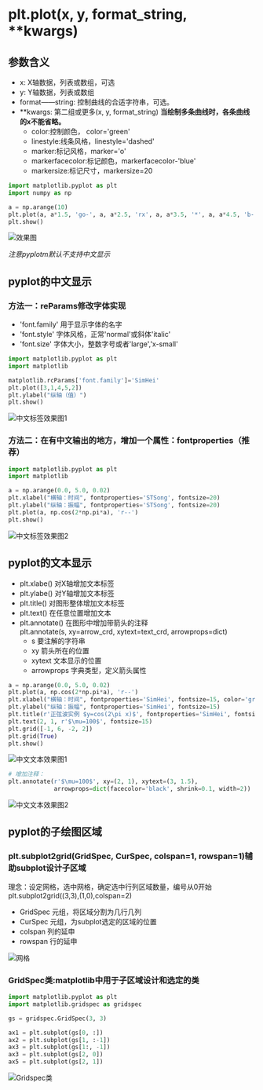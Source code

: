 # plt.plot(x, y, format_string, **kwargs)

## 参数含义
* x: X轴数据，列表或数组，可选
* y: Y轴数据，列表或数组
* format——string: 控制曲线的合适字符串，可选。
* \*\*kwargs: 第二组或更多(x, y, format_string) __当绘制多条曲线时，各条曲线的x不能省略。__
    * color:控制颜色， color='green'
    * linestyle:线条风格，linestyle='dashed'
    * marker:标记风格，marker='o'
    * markerfacecolor:标记颜色，markerfacecolor-'blue'
    * markersize:标记尺寸，markersize=20


```python
import matplotlib.pyplot as plt
import numpy as np

a = np.arange(10)
plt.plot(a, a*1.5, 'go-', a, a*2.5, 'rx', a, a*3.5, '*', a, a*4.5, 'b-.')
plt.show()
```
![效果图](image/pyplotDemo.png "效果图")

_注意pyplotm默认不支持中文显示_

## pyplot的中文显示

### 方法一：reParams修改字体实现

* 'font.family' 用于显示字体的名字
* 'font.style' 字体风格，正常'normal'或斜体'italic'
* 'font.size' 字体大小，整数字号或者'large','x-small'

```python
import matplotlib.pyplot as plt
import matplotlib

matplotlib.rcParams['font.family']='SimHei'
plt.plot([3,1,4,5,2])
plt.ylabel("纵轴（值）")
plt.show()

```
![中文标签效果图1](image/pyplotDemo2.png "效果图")

### 方法二：在有中文输出的地方，增加一个属性：fontproperties（推荐）
```python
import matplotlib.pyplot as plt
import matplotlib

a = np.arange(0.0, 5.0, 0.02)
plt.xlabel("横轴：时间", fontproperties='STSong', fontsize=20)
plt.ylabel("纵轴：振幅", fontproperties='STSong', fontsize=20)
plt.plot(a, np.cos(2*np.pi*a), 'r--')
plt.show()
```
![中文标签效果图2](image/pyplotDemo3.png "效果图")

## pyplot的文本显示
* plt.xlabe() 对X轴增加文本标签
* plt.ylabe() 对Y轴增加文本标签
* plt.title() 对图形整体增加文本标签
* plt.text() 在任意位置增加文本
* plt.annotate() 在图形中增加带箭头的注释
    plt.annotate(s, xy=arrow_crd, xytext=text_crd, arrowprops=dict)
    * s 要注解的字符串
    * xy 箭头所在的位置
    * xytext 文本显示的位置
    * arrowprops 字典类型，定义箭头属性

```python
a = np.arange(0.0, 5.0, 0.02)
plt.plot(a, np.cos(2*np.pi*a), 'r--')
plt.xlabel("横轴：时间", fontproperties='SimHei', fontsize=15, color='green')
plt.ylabel("纵轴：振幅", fontproperties='SimHei', fontsize=15)
plt.title(r'正弦波实例 $y=cos(2\pi x)$', fontproperties='SimHei', fontsize=25)
plt.text(2, 1, r'$\mu=100$', fontsize=15)
plt.grid([-1, 6, -2, 2])
plt.grid(True)
plt.show()
```
![中文文本效果图1](image/pyplotDemo4.png "效果图")

```python
# 增加注释：
plt.annotate(r'$\mu=100$', xy=(2, 1), xytext=(3, 1.5), 
             arrowprops=dict(facecolor='black', shrink=0.1, width=2))
```
![中文文本效果图2](image/pyplotDemo5.png "效果图")

## pyplot的子绘图区域

### plt.subplot2grid(GridSpec, CurSpec, colspan=1, rowspan=1)辅助subplot设计子区域
理念：设定网格，选中网格，确定选中行列区域数量，编号从0开始
plt.subplot2grid((3,3),(1,0),colspan=2)
* GridSpec 元组，将区域分割为几行几列
* CurSpec 元组，为subplot选定的区域的位置
* colspan 列的延申
* rowspan 行的延申

![网格](image/subplot2grid.png)

### GridSpec类:matplotlib中用于子区域设计和选定的类

```python
import matplotlib.pyplot as plt
import matplotlib.gridspec as gridspec

gs = gridspec.GridSpec(3, 3)

ax1 = plt.subplot(gs[0, :])
ax2 = plt.subplot(gs[1, :-1])
ax3 = plt.subplot(gs[1:, -1])
ax3 = plt.subplot(gs[2, 0])
ax5 = plt.subplot(gs[2, 1])
```

![Gridspec类](image/gridspec.png)
